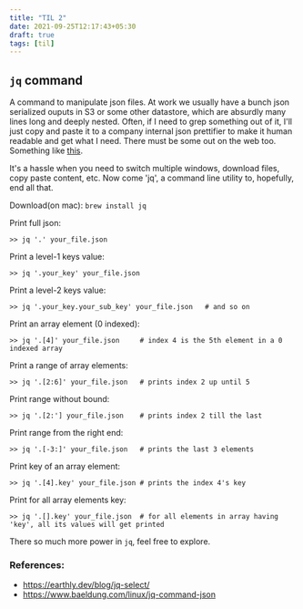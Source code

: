 ```yaml
---
title: "TIL 2"
date: 2021-09-25T12:17:43+05:30
draft: true
tags: [til]
---
```


## `jq` command
A command to manipulate json files. At work we usually have a bunch json serialized ouputs in S3 or some other datastore, which are absurdly many lines long and deeply nested. Often, if I need to grep something out of it, I'll just copy and paste it to a company internal json prettifier to make it human readable and get what I need. There must be some out on the web too. Something like [this](https://codebeautify.org/jsonviewer).

It's a hassle when you need to switch multiple windows, download files, copy paste content, etc. Now come 'jq', a command line utility to, hopefully, end all that.

Download(on mac): `brew install jq`

Print full json:
```shell
>> jq '.' your_file.json
```

Print a level-1 keys value:
```shell
>> jq '.your_key' your_file.json
```

Print a level-2 keys value:
```shell
>> jq '.your_key.your_sub_key' your_file.json   # and so on
```

Print an array element (0 indexed):
```shell
>> jq '.[4]' your_file.json     # index 4 is the 5th element in a 0 indexed array
```

Print a range of array elements:
```shell
>> jq '.[2:6]' your_file.json   # prints index 2 up until 5
```

Print range without bound:
```shell
>> jq '.[2:'] your_file.json    # prints index 2 till the last
```

Print range from the right end:
```shell
>> jq '.[-3:]' your_file.json   # prints the last 3 elements
```

Print key of an array element:
```shell
>> jq '.[4].key' your_file.json # prints the index 4's key
```

Print for all array elements key:
```shell
>> jq '.[].key' your_file.json  # for all elements in array having 'key', all its values will get printed
```

There so much more power in `jq`, feel free to explore.

### References:
* https://earthly.dev/blog/jq-select/
* https://www.baeldung.com/linux/jq-command-json
